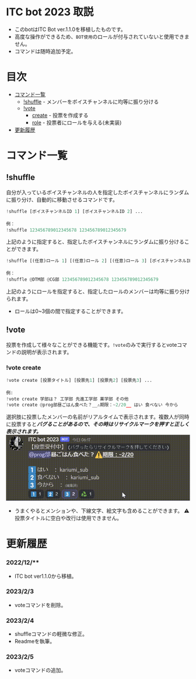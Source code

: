 # ITC bot 2023 取説
- このbotはITC Bot ver.1.1.0を移植したものです。
- 高度な操作ができるため、`BOT使用`のロールが付与されていないと使用できません。
- コマンドは随時追加予定。

# 目次

- [コマンド一覧](#コマンド一覧)
  - [!shuffle](#shuffle) - メンバーをボイスチャンネルに均等に振り分ける
  - [!vote](#vote)
    - [create](#vote-create) - 投票を作成する
    - [role](#vote-role) - 投票者にロールを与える(未実装)
- [更新履歴](#更新履歴)

# コマンド一覧

## !shuffle

自分が入っているボイスチャンネルの人を指定したボイスチャンネルにランダムに振り分け、自動的に移動させるコマンドです。
```Python
!shuffle [ボイスチャンネルID 1] [ボイスチャンネルID 2] ...

例：
!shuffle 123456789012345678 123456789012345679
```
上記のように指定すると、指定したボイスチャンネルにランダムに振り分けることができます。
```Python
!shuffle [(任意)ロール 1] [(任意)ロール 2] [(任意)ロール 3] [ボイスチャンネルID 1] [ボイスチャンネルID 2] ...

例：
!shuffle @DTM部 @CG部 123456789012345678 123456789012345679
```
上記のようにロールを指定すると、指定したロールのメンバーは均等に振り分けられます。
- ロールは0~3個の間で指定することができます。


## !vote

投票を作成して様々なことができる機能です。```!vote```のみで実行するとvoteコマンドの説明が表示されます。
### !vote create
```Python
!vote create [投票タイトル] [投票先1] [投票先2] [投票先3] ...

例:
!vote create 学部は？ 工学部 先進工学部 薬学部 その他
!vote create @prog部昼ごはん食べた？__⚠️期限：~2/20__ はい 食べない 今から
```
選択肢に投票したメンバーの名前がリアルタイムで表示されます。複数人が同時に投票すると***バグることがあるので、その時はリサイクルマークを押すと正しく表示されます。***
![リフレッシュマーク](readme/vote_reflesh.gif "バグった時")
- うまくやるとメンションや、下線文字、絵文字も含めることができます。
⚠️投票タイトルに空白や改行は使用できません。

  
# 更新履歴
### 2022/12/**
- ITC bot ver1.1.0から移植。

### 2023/2/3
- voteコマンドを削除。

### 2023/2/4
- shuffleコマンドの軽微な修正。
- Readmeを執筆。

### 2023/2/5
- voteコマンドの追加。
